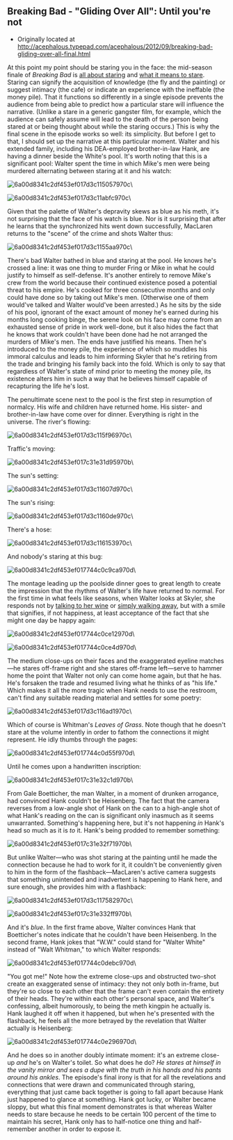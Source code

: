 ## Breaking Bad - "Gliding Over All": Until you're not

 * Originally located at http://acephalous.typepad.com/acephalous/2012/09/breaking-bad-gliding-over-all-final.html

At this point my point should be staring you in the face: the mid-season finale of *Breaking Bad* is [all about staring](http://www.lawyersgunsmoneyblog.com/2012/09/breaking-bad-gliding-over-all-said-the-fly-to-the-money-pile) and [what it means to stare](www.lawyersgunsmoneyblog.com/2012/09/breaking-bad-gliding-over-all-the-invisible-lines-and-immaterial-connections). Staring can signify the acquisition of knowledge (the fly and the painting) or suggest intimacy (the cafe) or indicate an experience with the ineffable (the money pile). That it functions so differently in a single episode prevents the audience from being able to predict how a particular stare will influence the narrative. (Unlike a stare in a generic gangster film, for example, which the audience can safely assume will lead to the death of the person being stared at or being thought about while the staring occurs.) This is why the final scene in the episode works so well: its simplicity. But before I get to that, I should set up the narrative at this particular moment. Walter and his extended family, including his DEA-employed brother-in-law Hank, are having a dinner beside the White's pool. It's worth noting that this is a significant pool: Walter spent the time in which Mike's men were being murdered alternating between staring at it and his watch:

![6a00d8341c2df453ef017d3c115057970c](../../images/tv/breaking-bad/gliding-over-all-3/6a00d8341c2df453ef017d3c115057970c.jpg)\ 

![6a00d8341c2df453ef017d3c11abfc970c](../../images/tv/breaking-bad/gliding-over-all-3/6a00d8341c2df453ef017d3c11abfc970c.jpg)\ 

Given that the palette of Walter's depravity skews as blue as his meth, it's not surprising that the face of his watch is blue. Nor is it surprising that after he learns that the synchronized hits went down successfully, MacLaren returns to the "scene" of the crime and shots Walter thus:

![6a00d8341c2df453ef017d3c1155aa970c](../../images/tv/breaking-bad/gliding-over-all-3/6a00d8341c2df453ef017d3c1155aa970c.jpg)\ 

There's bad Walter bathed in blue and staring at the pool. He knows he's crossed a line: it was one thing to murder Fring or Mike in what he could justify to himself as self-defense. It's another entirely to remove Mike's crew from the world because their continued existence posed a potential threat to his empire. He's cooked for three consecutive months and only could have done so by taking out Mike's men. (Otherwise one of them would've talked and Walter would've been arrested.) As he sits by the side of his pool, ignorant of the exact amount of money he's earned during his months long cooking binge, the serene look on his face may come from an exhausted sense of pride in work well-done, but it also hides the fact that he knows that work couldn't have been done had he not arranged the murders of Mike's men. The ends have justified his means. Then he's introduced to the money pile, the experience of which so muddles his immoral calculus and leads to him informing Skyler that he's retiring from the trade and bringing his family back into the fold. Which is only to say that regardless of Walter's state of mind prior to meeting the money pile, its existence alters him in such a way that he believes himself capable of recapturing the life he's lost.

The penultimate scene next to the pool is the first step in resumption of normalcy. His wife and children have returned home. His sister- and brother-in-law have come over for dinner. Everything is right in the universe. The river's flowing:

![6a00d8341c2df453ef017d3c115f96970c](../../images/tv/breaking-bad/gliding-over-all-3/6a00d8341c2df453ef017d3c115f96970c.jpg)\ 

Traffic's moving:

![6a00d8341c2df453ef017c31e31d95970b](../../images/tv/breaking-bad/gliding-over-all-3/6a00d8341c2df453ef017c31e31d95970b.jpg)\ 

The sun's setting:

![6a00d8341c2df453ef017d3c11607d970c](../../images/tv/breaking-bad/gliding-over-all-3/6a00d8341c2df453ef017d3c11607d970c.jpg)\ 

The sun's rising:

![6a00d8341c2df453ef017d3c1160de970c](../../images/tv/breaking-bad/gliding-over-all-3/6a00d8341c2df453ef017d3c1160de970c.jpg)\ 

There's a hose:

![6a00d8341c2df453ef017d3c116153970c](../../images/tv/breaking-bad/gliding-over-all-3/6a00d8341c2df453ef017d3c116153970c.jpg)\ 

And nobody's staring at this bug:

![6a00d8341c2df453ef017744c0c9ca970d](../../images/tv/breaking-bad/gliding-over-all-3/6a00d8341c2df453ef017744c0c9ca970d.jpg)\ 

The montage leading up the poolside dinner goes to great length to create the impression that the rhythms of Walter's life have returned to normal. For the first time in what feels like seasons, when Walter looks at Skyler, she responds not by [talking to her wine](http://www.lawyersgunsmoneyblog.com/2012/08/realism-and-bad-manners-in-breaking-bad) or [simply walking away](http://www.lawyersgunsmoneyblog.com/2012/08/breaking-bad-say-my-name-or-fine-maybe-dont-even-acknowledge-i-exist), but with a smile that signifies, if not happiness, at least acceptance of the fact that she might one day be happy again:

![6a00d8341c2df453ef017744c0ce12970d](../../images/tv/breaking-bad/gliding-over-all-3/6a00d8341c2df453ef017744c0ce12970d.jpg)\ 

![6a00d8341c2df453ef017744c0ce4d970d](../../images/tv/breaking-bad/gliding-over-all-3/6a00d8341c2df453ef017744c0ce4d970d.jpg)\ 

The medium close-ups on their faces and the exaggerated eyeline matches—he stares off-frame right and she stares off-frame left—serve to hammer home the point that Walter not only can come home again, but that he has. He's forsaken the trade and resumed living what he thinks of as "his life." Which makes it all the more tragic when Hank needs to use the restroom, can't find any suitable reading material and settles for some poetry:

![6a00d8341c2df453ef017d3c116ad1970c](../../images/tv/breaking-bad/gliding-over-all-3/6a00d8341c2df453ef017d3c116ad1970c.jpg)\ 

Which of course is Whitman's *Leaves of Grass*. Note though that he doesn't stare at the volume intently in order to fathom the connections it might represent. He idly thumbs through the pages:

![6a00d8341c2df453ef017744c0d55f970d](../../images/tv/breaking-bad/gliding-over-all-3/6a00d8341c2df453ef017744c0d55f970d.jpg)\ 

Until he comes upon a handwritten inscription:

![6a00d8341c2df453ef017c31e32c1d970b](../../images/tv/breaking-bad/gliding-over-all-3/6a00d8341c2df453ef017c31e32c1d970b.jpg)\ 

From Gale Boetticher, the man Walter, in a moment of drunken arrogance, had convinced Hank couldn't be Heisenberg. The fact that the camera reverses from a low-angle shot of Hank on the can to a high-angle shot of what Hank's reading on the can is significant only inasmuch as it seems unwarranted. Something's happening here, but it's not happening *in* Hank's head so much as it is *to* it. Hank's being prodded to remember something:

![6a00d8341c2df453ef017c31e32f71970b](../../images/tv/breaking-bad/gliding-over-all-3/6a00d8341c2df453ef017c31e32f71970b.jpg)\ 

But unlike Walter—who was shot staring at the painting until he made the connection because he had to work for it, it couldn't be conveniently given to him in the form of the flashback—MacLaren's active camera suggests that something unintended and inadvertent is happening to Hank here, and sure enough, she provides him with a flashback:

![6a00d8341c2df453ef017d3c117582970c](../../images/tv/breaking-bad/gliding-over-all-3/6a00d8341c2df453ef017d3c117582970c.jpg)\ 

![6a00d8341c2df453ef017c31e332ff970b](../../images/tv/breaking-bad/gliding-over-all-3/6a00d8341c2df453ef017c31e332ff970b.jpg)\ 

And it's *blue*. In the first frame above, Walter convinces Hank that Boetticher's notes indicate that he couldn't have been Heisenberg. In the second frame, Hank jokes that "W.W." could stand for "Walter White" instead of "Walt Whitman," to which Walter responds:

![6a00d8341c2df453ef017744c0debc970d](../../images/tv/breaking-bad/gliding-over-all-3/6a00d8341c2df453ef017744c0debc970d.jpg)\ 

"You got me!" Note how the extreme close-ups and obstructed two-shot create an exaggerated sense of intimacy: they not only both in-frame, but they're so close to each other that the frame can't even contain the entirety of their heads. They're within each other's personal space, and Walter's confessing, albeit humorously, to being the meth kingpin he actually is. Hank laughed it off when it happened, but when he's presented with the flashback, he feels all the more betrayed by the revelation that Walter actually is Heisenberg:

![6a00d8341c2df453ef017744c0e296970d](../../images/tv/breaking-bad/gliding-over-all-3/6a00d8341c2df453ef017744c0e296970d.jpg)\ 

And he does so in another doubly intimate moment: it's an extreme close-up *and* he's on Walter's toilet. So what does he do? *He stares at himself in the vanity mirror and sees a dupe with the truth in his hands and his pants around his ankles*. The episode's final irony is that for all the revelations and connections that were drawn and communicated through staring, everything that just came back together is going to fall apart because Hank just happened to glance at something. Hank got lucky, or Walter became sloppy, but what this final moment demonstrates is that whereas Walter needs to stare because he needs to be certain 100 percent of the time to maintain his secret, Hank only has to half-notice one thing and half-remember another in order to expose it.
